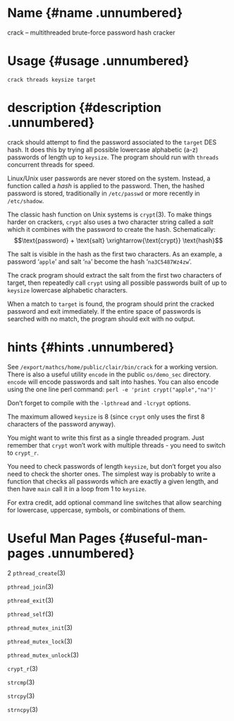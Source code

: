 Name {#name .unnumbered}
====

<span><span>crack</span></span> – multithreaded brute-force password
hash cracker

Usage {#usage .unnumbered}
=====

`crack threads keysize target`

description {#description .unnumbered}
===========

<span><span>crack</span></span> should attempt to find the password
associated to the `target` DES hash. It does this by trying all possible
lowercase alphabetic (a-z) passwords of length up to `keysize`. The
program should run with `threads` concurrent threads for speed.

Linux/Unix user passwords are never stored on the system. Instead, a
function called a *hash* is applied to the password. Then, the hashed
password is stored, traditionally in `/etc/passwd` or more recently in
`/etc/shadow`.

The classic hash function on Unix systems is `crypt`(3). To make things
harder on crackers, `crypt` also uses a two character string called a
*salt* which it combines with the password to create the hash.
Schematically:
$$\text{password} + \text{salt} \xrightarrow{\text{crypt}}  \text{hash}$$

The salt is visible in the hash as the first two characters. As an
example, a password ‘`apple`’ and salt ‘`na`’ become the hash
‘`na3C5487Wz4zw`’.

The <span><span>crack</span></span> program should extract the salt from
the first two characters of target, then repeatedly call `crypt` using
all possible passwords built of up to `keysize` lowercase alphabetic
characters.

When a match to `target` is found, the program should print the cracked
password and exit immediately. If the entire space of passwords is
searched with no match, the program should exit with no output.

hints {#hints .unnumbered}
=====

See `/export/mathcs/home/public/clair/bin/crack` for a working version.
There is also a useful utility `encode` in the public `os/demo_sec`
directory. `encode` will encode passwords and salt into hashes. You can
also encode using the one line perl command:
`perl -e 'print crypt("apple","na")'`

Don’t forget to compile with the `-lpthread` and `-lcrypt` options.

The maximum allowed `keysize` is 8 (since `crypt` only uses the first 8
characters of the password anyway).

You might want to write this first as a single threaded program. Just
remember that `crypt` won’t work with multiple threads - you need to
switch to `crypt_r`.

You need to check passwords of length `keysize`, but don’t forget you
also need to check the shorter ones. The simplest way is probably to
write a function that checks all passwords which are exactly a given
length, and then have `main` call it in a loop from 1 to `keysize`.

For extra credit, add optional command line switches that allow
searching for lowercase, uppercase, symbols, or combinations of them.

Useful Man Pages {#useful-man-pages .unnumbered}
================

<span>2</span> `pthread_create`(3)

`pthread_join`(3)

`pthread_exit`(3)

`pthread_self`(3)

`pthread_mutex_init`(3)

`pthread_mutex_lock`(3)

`pthread_mutex_unlock`(3)

`crypt_r`(3)

`strcmp`(3)

`strcpy`(3)

`strncpy`(3)

 
